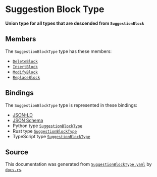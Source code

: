# Suggestion Block Type

**Union type for all types that are descended from `SuggestionBlock`**

## Members

The `SuggestionBlockType` type has these members:

- [`DeleteBlock`](https://github.com/stencila/stencila/blob/main/docs/reference/schema/edits/delete-block.md)
- [`InsertBlock`](https://github.com/stencila/stencila/blob/main/docs/reference/schema/edits/insert-block.md)
- [`ModifyBlock`](https://github.com/stencila/stencila/blob/main/docs/reference/schema/edits/modify-block.md)
- [`ReplaceBlock`](https://github.com/stencila/stencila/blob/main/docs/reference/schema/edits/replace-block.md)

## Bindings

The `SuggestionBlockType` type is represented in these bindings:

- [JSON-LD](https://stencila.org/SuggestionBlockType.jsonld)
- [JSON Schema](https://stencila.org/SuggestionBlockType.schema.json)
- Python type [`SuggestionBlockType`](https://github.com/stencila/stencila/blob/main/python/python/stencila/types/suggestion_block_type.py)
- Rust type [`SuggestionBlockType`](https://github.com/stencila/stencila/blob/main/rust/schema/src/types/suggestion_block_type.rs)
- TypeScript type [`SuggestionBlockType`](https://github.com/stencila/stencila/blob/main/ts/src/types/SuggestionBlockType.ts)

## Source

This documentation was generated from [`SuggestionBlockType.yaml`](https://github.com/stencila/stencila/blob/main/schema/SuggestionBlockType.yaml) by [`docs.rs`](https://github.com/stencila/stencila/blob/main/rust/schema-gen/src/docs.rs).